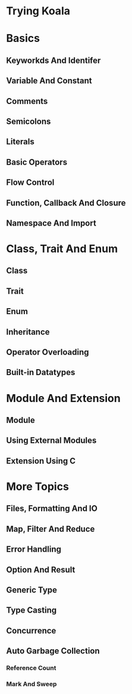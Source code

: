 
# Trying Koala

# Basics

## Keyworkds And Identifer

## Variable And Constant

## Comments

## Semicolons

## Literals

## Basic Operators

## Flow Control

## Function, Callback And Closure

## Namespace And Import

# Class, Trait And Enum

## Class

## Trait

## Enum

## Inheritance

## Operator Overloading

## Built-in Datatypes

# Module And Extension

## Module

## Using External Modules

## Extension Using C

# More Topics

## Files, Formatting And IO

## Map, Filter And Reduce

## Error Handling

## Option And Result

## Generic Type

## Type Casting

## Concurrence

## Auto Garbage Collection

### Reference Count

### Mark And Sweep